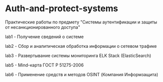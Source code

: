 # Auth-and-protect-systems
Практические работы по предмету "Системы аутентификации и защиты от несанкционированного доступа"

lab1 - Получение сведений о системе

lab2 - Сбор и аналитическая обработка информации о сетевом трафике

lab3 - Развертывание системы мониторинга ELK Stack (ElasticSearch)

lab5 - Mind-карта ГОСТ Р 51275-2006

lab6 - Применение средств и методов OSINT (Компания Информзащита)